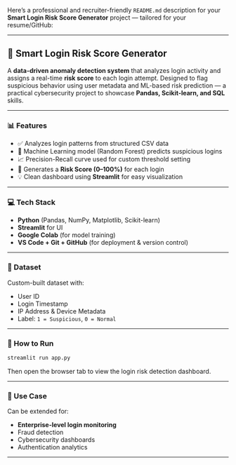 Here’s a professional and recruiter-friendly `README.md` description for your **Smart Login Risk Score Generator** project — tailored for your resume/GitHub:

---

## 🔐 Smart Login Risk Score Generator

A **data-driven anomaly detection system** that analyzes login activity and assigns a real-time **risk score** to each login attempt. Designed to flag suspicious behavior using user metadata and ML-based risk prediction — a practical cybersecurity project to showcase **Pandas, Scikit-learn, and SQL** skills.

---

### 📊 Features

* ✅ Analyzes login patterns from structured CSV data
* 🧠 Machine Learning model (Random Forest) predicts suspicious logins
* 📈 Precision-Recall curve used for custom threshold setting
* 🔢 Generates a **Risk Score (0–100%)** for each login
* 💡 Clean dashboard using **Streamlit** for easy visualization

---

### 💻 Tech Stack

* **Python** (Pandas, NumPy, Matplotlib, Scikit-learn)
* **Streamlit** for UI
* **Google Colab** (for model training)
* **VS Code + Git + GitHub** (for deployment & version control)

---

### 📁 Dataset

Custom-built dataset with:

* User ID
* Login Timestamp
* IP Address & Device Metadata
* Label: `1 = Suspicious`, `0 = Normal`

---

### 🚀 How to Run

```bash
streamlit run app.py
```

Then open the browser tab to view the login risk detection dashboard.

---

### 🎯 Use Case

Can be extended for:

* **Enterprise-level login monitoring**
* Fraud detection
* Cybersecurity dashboards
* Authentication analytics

---



